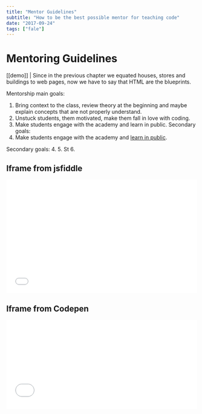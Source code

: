 ```yaml
---
title: "Mentor Guidelines"
subtitle: "How to be the best possible mentor for teaching code"
date: "2017-09-24"
tags: ["fale"]
---
```

# Mentoring Guidelines

[[demo]]
| Since in the previous chapter we equated houses, stores and buildings to web pages, now we have to say that HTML are the blueprints.


Mentorship main goals:
1. Bring context to the class, review theory at the beginning and maybe explain concepts that are not properly understand.
2. Unstuck students, them motivated, make them fall in love with coding.
3. Make students engage with the academy and learn in public.
Secondary goals:
1. Make students engage with the academy and [learn in public](https://www.youtube.com/watch?v=mgbEGFOtgqM&feature=youtu.be&t=59s).

Secondary goals:
4. 
5. St
6. 


<before-after width="500px" before="https://ucarecdn.com/6cc5fb13-c065-407d-873e-e9a49db474d6/" after="https://ucarecdn.com/6cc5fb13-c065-407d-873e-e9a49db474d6/"></before-after>

## Iframe from jsfiddle

<iframe width="100%" height="300" src="//jsfiddle.net/g1qyusm8/embedded/html,css,result/dark/" allowfullscreen="allowfullscreen" allowpaymentrequest frameborder="0"></iframe>

## Iframe from Codepen

<iframe height='234' scrolling='no' title='Dump Truck Loading Animation' src='//codepen.io/jkantner/embed/EdBJxy/?height=234&theme-id=dark&default-tab=js' frameborder='no' allowtransparency='true' allowfullscreen='true' style='width: 100%;'>See the Pen <a href='https://codepen.io/jkantner/pen/EdBJxy/'>Dump Truck Loading Animation</a> by Jon Kantner (<a href='https://codepen.io/jkantner'>@jkantner</a>) on <a href='https://codepen.io'>CodePen</a>.
</iframe>